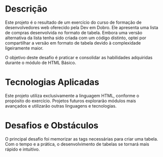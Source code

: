 # Descrição
Este projeto é o resultado de um exercício do curso de formação de desenvolvedores web oferecido pela Dev em Dobro. Ele apresenta uma lista de compras desenvolvida no formato de tabela. Embora uma versão alternativa da lista tenha sido criada com um código distinto, optei por compartilhar a versão em formato de tabela devido à complexidade ligeiramente maior.

O objetivo deste desafio é praticar e consolidar as habilidades adquiridas durante o módulo de HTML Básico.

# Tecnologias Aplicadas
Este projeto utiliza exclusivamente a linguagem HTML, conforme o propósito do exercício. Projetos futuros explorarão módulos mais avançados e utilizarão outras linguagens e tecnologias.

# Desafios e Obstáculos
O principal desafio foi memorizar as tags necessárias para criar uma tabela. Com o tempo e a prática, o desenvolvimento de tabelas se tornará mais rápido e intuitivo.
